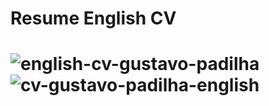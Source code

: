 <h1> Resume English CV <h1> 

![english-cv-gustavo-padilha](https://github.com/gugapadilha/cv-atualizado/assets/79876042/5857db5b-8f9a-4d3b-b071-f09de6b1ce68)
![cv-gustavo-padilha-english](https://github.com/gugapadilha/cv-atualizado/assets/79876042/d2359e13-8df8-4c83-bd99-b82bc1e8f42a)
